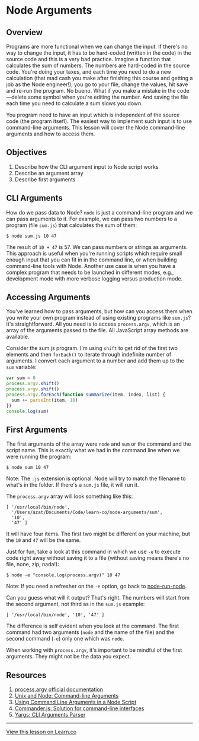 # Node Arguments

## Overview

Programs are more functional when we can change the input. If there's no way to change the input,  it has to be hard-coded (written in the code) in the source code and this is a very bad practice. Imagine a function that calculates the sum of numbers. The numbers are hard-coded in the source code. You're doing your taxes, and each time you need to do a new calculation (that mad cash you make after finishing this course and getting a job as the Node engineer!), you go to your file, change the values, hit save and re-run the program. No bueno. What if you make a mistake in the code—delete some symbol when you're editing the number. And saving the file each time you need to calculate a sum slows you down.

You program need to have an input which is independent of the source code (the program itsefl). The easiest way to implement such input is to use command-line arguments. This lesson will cover the Node command-line arguments and how to access them.

## Objectives

1. Describe how the CLI argument input to Node script works
2. Describe an argument array
3. Describe first arguments

## CLI Arguments

How do we pass data to Node? `node` is just a command-line program and we can pass arguments to it. For example, we can pass two numbers to a program (file `sum.js`) that calculates the sum of them:

```
$ node sum.js 10 47
```

The result of `10 + 47` is 57. We can pass numbers or strings as arguments. This approach is useful when you're running scripts which require small enough input that you can fit in in the command line, or when building command-line tools with Node. Another use case is when you have a complex program that needs to be launched in different modes, e.g., development mode with more verbose logging versus production mode.

## Accessing Arguments

You've learned how to pass arguments, but how can you access them when you write your own program instead of using existing programs like `sum.js`? It's straightforward. All you need is to access `process.argv`, which is an array of the arguments passed to the file. All JavaScript array methods are available. 

Consider the sum.js program. I'm using `shift` to get rid of the first two elements and then `forEach()` to iterate through indefinite number of arguments. I convert each argument to a number and add them up to the `sum` variable:

```js
var sum = 0
process.argv.shift()
process.argv.shift()
process.argv.forEach(function summarize(item, index, list) {
  sum += parseInt(item, 10)
})
console.log(sum)
```

## First Arguments

The first arguments of the array were `node` and `sum` or the command and the script name. This is exactly what we had in the command line when we were running the program:

```
$ node sum 10 47
```

Note: The `.js` extension is optional. Node will try to match the filename to what's in the folder. If there's a `sum.js` file, it will run it.

The `process.argv` array will look something like this:

```
[ '/usr/local/bin/node',
  '/Users/azat/Documents/Code/learn-co/node-arguments/sum',
  '10',
  '47' ]
```

It will have four items. The first two might be different on your machine, but the `10` and `47` will be the same.

Just for fun, take a look at this command in which we use `-e` to execute code right away without saving it to a file (without saving means there's no file, none, zip, nada!):

```
$ node -e "console.log(process.argv)" 10 47
```

Note: If you need a refresher on the `-e` option, go back to [node-run-node](https://github.com/learn-co-curriculum/node-run-node).

Can you guess what will it output? That's right. The numbers will start from the second argument, not third as in the `sum.js` example:

```
[ '/usr/local/bin/node', '10', '47' ]
```

The difference is self evident when you look at the command. The first command had two arguments (`node` and the name of the file) and the second command (`-e`) only one which was `node`.

When working with `process.argv`, it's important to be mindful of the first arguments. They might not be the data you expect. 


## Resources

1. [process.argv official documentation](https://nodejs.org/docs/latest/api/process.html#process_process_argv)
1. [Unix and Node: Command-line Arguments](http://dailyjs.com/2012/03/01/unix-node-arguments)
2. [Using Command Line Arguments in a Node Script](http://justindavis.co/2014/11/24/using-command-line-arguments-in-a-node-script)
3. [Commander.js: Solution for command-line interfaces](https://github.com/tj/commander.js)
1. [Yargs: CLI Arguments Parser](http://yargs.js.org)


---

<a href='https://learn.co/lessons/node-arguments' data-visibility='hidden'>View this lesson on Learn.co</a>
